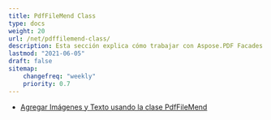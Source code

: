 ```yaml
---
title: PdfFileMend Class
type: docs
weight: 20
url: /net/pdffilemend-class/
description: Esta sección explica cómo trabajar con Aspose.PDF Facades usando la clase PdfFileMend.
lastmod: "2021-06-05"
draft: false
sitemap:
    changefreq: "weekly"
    priority: 0.7
---
```


- [Agregar Imágenes y Texto usando la clase PdfFileMend](/pdf/net/adding-images-and-text-using-pdffilemend-class/)